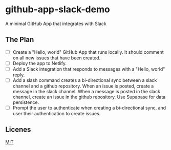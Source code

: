 # github-app-slack-demo

A minimal GitHub App that integrates with Slack

## The Plan

- [ ] Create a "Hello, world" GitHub App that runs locally. It should comment on all new issues that have been created.
- [ ] Deploy the app to Netlify.
- [ ] Add a Slack integration that responds to messages with a "Hello, world" reply.
- [ ] Add a slash command creates a bi-directional sync between a slack channel and a github repository. When an issue is posted, create a message in the slack channel. When a message is posted in the slack channel, create an issue in the github repository. Use Supabase for data persistence.
- [ ] Prompt the user to authenticate when creating a bi-directional sync, and user their authentication to create issues.

## Licenes

[MIT](LICENSE)
